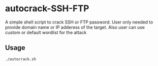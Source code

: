 # autocrack-SSH-FTP

A simple shell script to crack SSH or FTP password. User only needed to provide domain name or IP adderess of the target.
Also user can use custom or default wordlist for the attack

## Usage

```bash
./autocrack.sh
```

